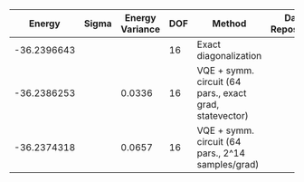 | Energy      | Sigma   | Energy Variance   | DOF | Method                                                       | Data Repository |
|-------------|---------|-------------------|-----|--------------------------------------------------------------|-----------------|
| -36.2396643 |         |                   | 16  | Exact diagonalization                                        |                 |
| -36.2386253 |         | 0.0336            | 16  | VQE + symm. circuit (64 pars., exact grad, statevector)      |                 |
| -36.2374318 |         | 0.0657            | 16  | VQE + symm. circuit (64 pars., 2^14 samples/grad)            |                 |
